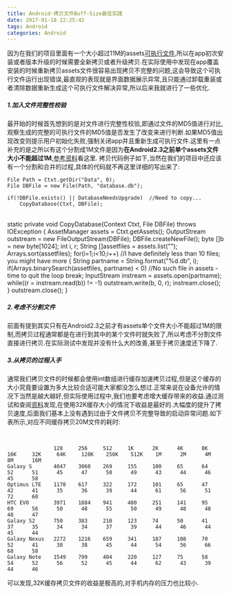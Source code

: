 ```yaml
---
title: Android-拷贝文件Buff-Size最佳实践
date: 2017-01-18 22:25:42
tags: Android
categories: Android
---
```

因为在我们的项目里面有一个大小超过11M的assets[可执行文件](http://stackoverflow.com/questions/5583487/hosting-an-executable-within-android-application),所以在app初次安装或者版本升级的时候需要全新拷贝或者升级拷贝.在实际使用中发现在app覆盖安装的时候重新拷贝assets文件很容易出现拷贝不完整的问题,这会导致这个可执行文件运行出现错误,最直观的表现就是界面数据展示异常,且只能通过卸载重装或者清除数据重新生成这个可执行文件解决异常,所以后来我就进行了一些优化.
<!-- more -->

##### 1.加入文件完整性校验
最开始的时候首先想到的是对文件进行完整性校验,即通过文件的MD5值进行对比,观察生成的完整的可执行文件的MD5值是否发生了改变来进行判断.如果MD5值出现改变则提示用户初始化失败,强制关闭app并且重新生成可执行文件.这里有一点补充的是之所以有这个分割成1M文件是因为**在Android2.3之前单个assets文件大小不能超过1M**,[参考资料](http://ponystyle.com/blog/2010/03/26/dealing-with-asset-compression-in-android-apps/)看这里. 拷贝代码例子如下,当然在我们的项目中还应该有一个分割和合并的过程,具体的代码就不再这里详细的写出来了: 

	File Path = Ctxt.getDir("Data", 0);
	File DBFile = new File(Path, "database.db");
	
	if(!DBFile.exists() || DatabaseNeedsUpgrade)  //Need to copy...
	    CopyDatabase(Ctxt, DBFile);


​	
	static private void CopyDatabase(Context Ctxt, File DBFile) throws IOException
	{
	    AssetManager assets = Ctxt.getAssets();
	    OutputStream outstream = new FileOutputStream(DBFile);
	    DBFile.createNewFile();
	    byte []b = new byte[1024];
	    int i, r;
	    String []assetfiles = assets.list("");
	    Arrays.sort(assetfiles);
	    for(i=1;i<10;i++) //I have definitely less than 10 files; you might have more
	    {
	        String partname = String.format("%d.db", i);
	        if(Arrays.binarySearch(assetfiles, partname) < 0) //No such file in assets - time to quit the loop
	            break;
	        InputStream instream = assets.open(partname);
	        while((r = instream.read(b)) != -1)
	            outstream.write(b, 0, r);
	        instream.close();
	    }
	    outstream.close();
	}

##### 2.考虑不分割文件
前面有提到其实只有在Android2.3之前才有assets单个文件大小不能超过1M的限制,而拷贝过程通常都是在进行到其中的某个文件时就失败了,所以考虑不分割文件直接进行拷贝.在实际测试中发现并没有什么大的改善,甚至于拷贝速度还下降了.

##### 3.从拷贝的过程入手
通常我们拷贝文件的时候都会使用int数组进行缓存加速拷贝过程,但是这个缓存的大小究竟要设置为多大比较合适可能大家都没怎么想过.正常来说在设备允许的情况下当然是越大越好,但实际使用过程中,我们也要考虑增大缓存带来的收益.通过测试和查阅[资料](http://stackoverflow.com/questions/10143731/android-optimal-buffer-size)发现,在使用32K缓存大小的情况下收益是最好的.大幅度的提升了拷贝速度,后面我们基本上没有遇到过由于文件拷贝不完整导致的启动异常问题.如下表所示,对应不同缓存拷贝20M文件的耗时:

​		

                   128     256     512     1K      2K      4K      8K      16K     32K     64K     128K    256K    512K    1M      2M      4M      8M      16M
    Galaxy S       4047    3060    269     155     100     65      64      52      51      45      47      50      49      43      44      46      45      58
    Optimus LTE    1178    617     322     172     101     65      47      42      41      35      36      39      44      61      56      51      72      60
    HTC EVO        3971    1884    941     480     251     141     95      69      56      50      48      55      50      49      48      48      48      47         
    Galaxy S2      750     383     210     123     74      50      41      37      35      34      34      37      39      44      46      44      45      44
    Galaxy Nexus   2272    1216    659     341     187     108     70      52      41      38      38      45      44      54      56      66      68      58
    Galaxy Note    1549    799     404     220     127     75      58      54      52      56      52      45      44      62      43      39      44      46

可以发现,32K缓存拷贝文件的收益是极高的,对手机内存的压力也比较小.